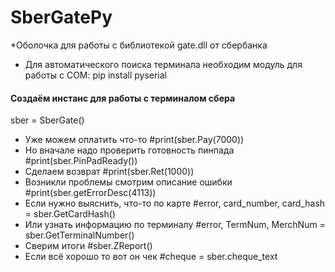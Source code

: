 # SberGatePy
*Оболочка для работы с библиотекой gate.dll от сбербанка

* Для автоматического поиска терминала необходим модуль для работы с COM:
pip install pyserial

#### Создаём инстанс для работы с терминалом сбера
sber = SberGate()
* Уже можем оплатить что-то
#print(sber.Pay(7000))
* Но вначале надо проверить готовность пинпада
#print(sber.PinPadReady())
* Сделаем возврат
#print(sber.Ret(1000))
* Возникли проблемы смотрим описание ошибки
#print(sber.getErrorDesc(4113))
* Если нужно выяснить, что-то по карте
#error, card_number, card_hash = sber.GetCardHash()
* Или узнать информацию по терминалу
#error, TermNum, MerchNum = sber.GetTerminalNumber()
* Сверим итоги
#sber.ZReport()
* Если всё хорошо то вот он чек
#cheque = sber.cheque_text
